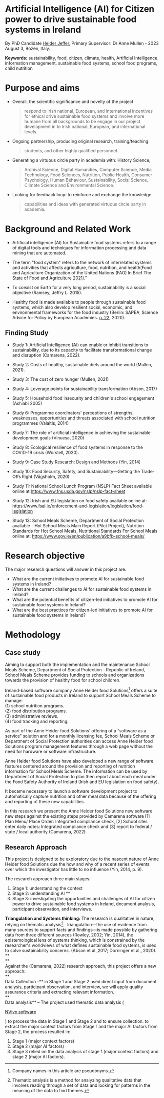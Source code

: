 # Artificial Intelligence (AI) for Citizen power to drive sustainable food systems in Ireland

By PhD Candidate [Heider Jeffer](https://github.com/HeiderJeffer),
Primary Supervisor: Dr Anne Mullen - 2023 August 3, Bozen, Italy.

**Keywords:** sustainability, food, citizen, climate, health, Artificial
Intelligence, information management, sustainable food systems, school
food programs, child nutrition

# Purpose and aims


- Overall, the scientific significance and novelty of the project
  > respond to Irish national, European, and international incentives
  > for ethical drive sustainable food systems and involve more humane
  > from all backgrounds to be engage in our project development in to
  > Irish national, European, and international levels.

- Ongoing partnership, producing original research, training/teaching
  > students, and other highly qualified personnel.

- Generating a virtuous circle party in academia with: History Science,
  > Archival Science, Digital Humanities, Computer Science, Media
  > Technology, Food Sciences, Nutrition, Public Health, Consumer
  > Psychology, Human Behaviour, Sustainability, Social Science, Climate
  > Science and Environmental Science.

- Looking for feedback loop: to reinforce and exchange the knowledge
  > capabilities and ideas with generated virtuous circle party in
  > academia.

# Background and Related Work

- Artificial intelligence (AI) for Sustainable food systems refers to a
  range of digital tools and techniques for information processing and
  data mining that are automated.

- The term "food system" refers to the network of interrelated systems
  and activities that affects agriculture, food, nutrition, and
  health(Food and Agriculture Organization of the United Nations (FAO)
  In Brief The State of Food and Agriculture
  [2021](https://www.fao.org/documents/card/en/c/cb7351en)).”

- To coexist on Earth for a very long period, sustainability is a social
  objective (Ramsey, Jeffry L. 2015).

- Healthy food is made available to people through sustainable food
  systems, which also develop resilient social, economic, and
  environmental frameworks for the food industry (Berlin: SAPEA, Science
  Advice for Policy by European Academies.
  [p. 22](https://www.sapea.info/wp-content/uploads/sustainable-food-system-report.pdf),
  2020).

## Finding Study

- Study 1: Artificial Intelligence (AI) can enable or inhibit
  transitions to sustainability, due to its capacity to facilitate
  transformational change and disruption (Camarena, 2022).

- Study 2: Costs of healthy, sustainable diets around the world (Mullen,
  2021).

- Study 3: The cost of zero hunger (Mullen, 2021)

- Study 4: Leverage points for sustainability transformation (Abson,
  2017)

- Study 5: Household food insecurity and children's school engagement
  (Ashiabi 2005)

- Study 6: Programme coordinators' perceptions of strengths, weaknesses,
  opportunities and threats associated with school nutrition programmes
  (Valaitis, 2014)

- Study 7: The role of artificial intelligence in achieving the
  sustainable development goals (Vinuesa, 2020)

- Study 8: Ecological resilience of food systems in response to the
  COVID-19 crisis (Worstell, 2020).

- Study 9: Case Study Research: Design and Methods (Yin, 2014)

- Study 10: Food Security, Safety, and Sustainability—Getting the
  Trade-Offs Right (Vågsholm, 2020)

- Study 11: National School Lunch Program (NSLP) Fact Sheet available
  online at:<https://www.fns.usda.gov/nslp/nslp-fact-sheet>

- Study 12: Irish and EU legislation on food safety available online at:
  <https://www.fsai.ie/enforcement-and-legislation/legislation/food-legislation>

- Study 13: School Meals Scheme, Department of Social Protection
  available - Hot School Meals Main Report (Pilot Project), Nutrition
  Standards for Hot School Meals, Nutritional Standards For School Meals
  online at: <https://www.gov.ie/en/publication/a9bfb-school-meals/>

# Research objective  
The major research questions will answer in this project are:


- What are the current initiatives to promote AI for sustainable food systems in Ireland?
- What are the current challenges to AI for sustainable food systems in Ireland?
- What are the potential benefits of citizen-led initiatives to promote AI for sustainable food systems in Ireland?
- What are the best practices for citizen-led initiatives to promote AI for sustainable food systems in Ireland?

# Methodology  
## Case study  
Aiming to support both the implementation and the maintenance School Meals Scheme, Department of Social Protection - Republic of Ireland, School Meals Scheme provides funding to schools and organizations towards the provision of healthy food for school children.

Ireland-based software company Anne Heider food Solutions[^1] offers a suite of sustainable food products in Ireland to support School Meals Scheme to manage:  
(1) school nutrition programs.  
(2) food distribution programs.  
(3) administrative reviews.  
(4) food tracking and reporting.

As part of the Anne Heider food Solutions’ offering of a “software as a service” solution and for a monthly licensing fee, School Meals Scheme or Department of Social Protection authorities can access Anne Heider food Solutions program management features through a web page without the need for hardware or software infrastructure.


Anne Heider food Solutions have also developed a new range of software features centered around the provision and reporting of nutrition information for School Meals Scheme. The information can be used by Department of Social Protection to plan then report about each meal under the Food Safety Authority of Ireland (Irish and EU legislation on food safety).

It became necessary to launch a software development project to automatically capture nutrition and other meal data because of the offering and reporting of these new capabilities.

In this research we present the Anne Heider food Solutions new software new steps against the existing steps provided by Camarena software \[1\] Plan Menu/ Place Order: Integrated compliance check, \[2\] School sites enter daily notes: Integrated compliance check and \[3\] report to federal / state / local authority (Camarena, 2022).

## Research Approach  
This project is designed to be exploratory due to the nascent nature of Anne Heider food Solutions due the how and why of a recent series of events over which the investigator has little to no influence (Yin, 2014, p. 9).  
  
The research approach three main stages:  
1. Stage 1: understanding the context
2. Stage 2: understanding AI **
3. Stage 3: investigating the opportunities and challenges of AI for citizen power to drive sustainable food systems in Ireland, document analysis, participant observation, and interviews.  
  
**Triangulation and Systems thinking:** The research is qualitative in nature, relying on thematic analysis[^2]. Triangulation—the use of evidence from many sources to support facts and findings—is made possible by gathering data from three different sources (Rowley, 2002; Yin, 2014), the epistemological lens of systems thinking, which is constrained by the researcher's worldviews of what defines sustainable food systems, is used to solve sustainability concerns. (Abson et al.,2017; Dorninger et al., 2020). **  
**  
Against the (Camarena, 2022) research approach, this project offers a new approach:  
**  
Data Collection -** in Stage 1 and Stage 2 used direct input from document analysis, participant observation, and interview, we will apply quality assurance criteria and extracting relevant information.  
**  
Data analysis** – The project used thematic data analysis (<body>
<p><a href="https://lumivero.com/products/nvivo/">NVivo software</a></p> </body>) to process the data in Stage 1 and Stage 2 and to ensure collection. to extract the major context factors from Stage 1 and the major AI factors from Stage 2, the process resulted in:

1. Stage 1 (major context factors)
2. Stage 2 (major AI factors)
3. Stage 3 relied on the data analysis of stage 1 (major context factors) and stage 2 (major AI factors).

[^1]: Company names in this article are pseudonyms.

[^2]: Thematic analysis is a method for analyzing qualitative data that
    involves reading through a set of data and looking for patterns in
    the meaning of the data to find themes.
